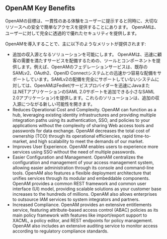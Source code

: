 ## OpenAM Key Benefits

OpenAMの目標は、一貫性のある体験をユーザーに提示すると同時に、大切なリソースへの安全で簡単なアクセスを提供することにあります。 OpenAMは、ユーザーに対して完全に透過的で優れたセキュリティを提供します。

OpenAMを導入することで、主に以下のようなメリットが提供されます:

- 追加の収入源となるソリューションを可能にします。 OpenAMは、迅速に顧客の需要を満たすサービスを配備するための、ツールとコンポーネントを提供します。例えば、OpenAMのフェデレーションサービスは、既存のSAMLv2、OAuth2、OpenID Connectシステムとの迅速かつ容易な配備をサポートしています。SAMLv2の配備を完全にサポートしていないシステムに対しては、OpenAMはFedlet(サービスプロバイダーを迅速にJavaまたは.NETアプリケーションのSAML 2.0サポートを追加できる小さなSAML 2.0アプリケーション)を提供します。これらのソリューションは、追加の収入源につながる新しい可能性を開きます。
- Reduces Operational Cost and Complexity. OpenAM can function as a hub, leveraging existing identity infrastructures and providing multiple integration paths using its authentication, SSO, and policies to your applications without the complexity of sharing Web access tools and passwords for data exchange. OpenAM decreases the total cost of ownership (TCO) through its operational efficiencies, rapid time-to-market, and high scalability to meet the demands of our market.
- Improves User Experience. OpenAM enables users to experience more services using SSO without the need of multiple passwords.
- Easier Configuration and Management. OpenAM centralizes the configuration and management of your access management system, allowing easier administration through its console and command-line tools. OpenAM also features a flexible deployment architecture that unifies services through its modular and embeddable components. OpenAM provides a common REST framework and common user interface (UI) model, providing scalable solutions as your customer base increases to the hundreds of millions. OpenAM also allows enterprises to outsource IAM services to system integrators and partners.
- Increased Compliance. OpenAM provides an extensive entitlements service, featuring attribute-based access control (ABAC) policies as its main policy framework with features like import/export support to XACML, a policy editor, and REST endpoints for policy management. OpenAM also includes an extensive auditing service to monitor access according to regulatory compliance standards. 
